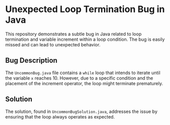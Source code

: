 # Unexpected Loop Termination Bug in Java

This repository demonstrates a subtle bug in Java related to loop termination and variable increment within a loop condition. The bug is easily missed and can lead to unexpected behavior.

## Bug Description

The `UncommonBug.java` file contains a `while` loop that intends to iterate until the variable `x` reaches 10. However, due to a specific condition and the placement of the increment operator, the loop might terminate prematurely.

## Solution

The solution, found in `UncommonBugSolution.java`, addresses the issue by ensuring that the loop always operates as expected.